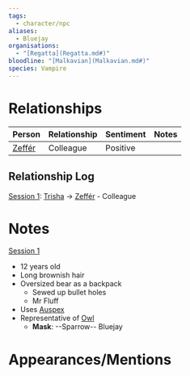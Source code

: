 ```yaml
---
tags:
  - character/npc
aliases:
  - Bluejay
organisations:
  - "[Regatta](Regatta.md#)"
bloodline: "[Malkavian](Malkavian.md#)"
species: Vampire
---
```

# Relationships
| Person     | Relationship | Sentiment | Notes |
| ---------- | ------------ | --------- | ----- |
| [Zeffér](../PCs/Zeff%C3%A9r.md#) | Colleague    | Positive  |       |
## Relationship Log
[Session 1](../../Sessions/Session%201.md#): [Trisha](Trisha.md#) -> [Zeffér](../PCs/Zeff%C3%A9r.md#) - Colleague

# Notes
[Session 1](../../Sessions/Session%201.md#)
- 12 years old
- Long brownish hair
- Oversized bear as a backpack
	- Sewed up bullet holes
	- Mr Fluff
- Uses [Auspex](../../../Auspex.md#)
- Representative of [Owl](./Owl.md#)
	- **Mask**: --Sparrow-- Bluejay

# Appearances/Mentions

